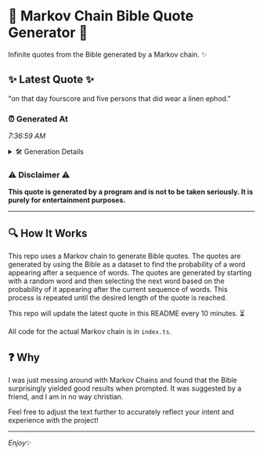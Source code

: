 # 📖 Markov Chain Bible Quote Generator 📖

Infinite quotes from the Bible generated by a Markov chain. ✨

## ✨ Latest Quote ✨
"on that day fourscore and five persons that did wear a linen ephod."

### ⏰ Generated At
*7:36:59 AM*

<details>
    <summary>🛠️ Generation Details</summary>
    <p>
        <strong>🌱 Seed:</strong> on<br>
        <strong>🔄 Iterations:</strong> 12<br>
        <strong>📜 Context History:</strong><br>[ on ]: that<br>[ on, that ]: day<br>[ on, that, day ]: fourscore<br>[ on, that, day, fourscore ]: and<br>[ on, that, day, fourscore, and ]: five<br>[ on, that, day, fourscore, and, five ]: persons<br>[ that, day, fourscore, and, five, persons ]: that<br>[ day, fourscore, and, five, persons, that ]: did<br>[ fourscore, and, five, persons, that, did ]: wear<br>[ and, five, persons, that, did, wear ]: a<br>[ five, persons, that, did, wear, a ]: linen<br>[ persons, that, did, wear, a, linen ]: ephod.<br>
    </p>
</details>

### ⚠️ Disclaimer ⚠️
**This quote is generated by a program and is not to be taken seriously. It is purely for entertainment purposes.**

---

## 🔍 How It Works

This repo uses a Markov chain to generate Bible quotes. The quotes are generated by using the Bible as a dataset to find the probability of a word appearing after a sequence of words. The quotes are generated by starting with a random word and then selecting the next word based on the probability of it appearing after the current sequence of words. This process is repeated until the desired length of the quote is reached.

This repo will update the latest quote in this README every 10 minutes. ⏳

All code for the actual Markov chain is in `index.ts`.

## ❓ Why

I was just messing around with Markov Chains and found that the Bible surprisingly yielded good results when prompted. 
It was suggested by a friend, and I am in no way christian.

Feel free to adjust the text further to accurately reflect your intent and experience with the project!

---

*Enjoy*✨
